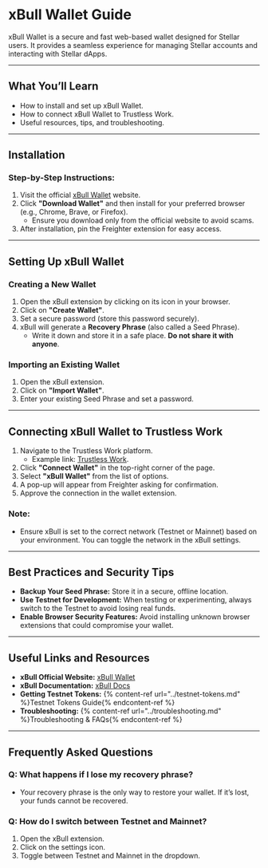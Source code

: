 # xBull Wallet Guide

xBull Wallet is a secure and fast web-based wallet designed for Stellar users. It provides a seamless experience for managing Stellar accounts and interacting with Stellar dApps.

---

## **What You’ll Learn**
- How to install and set up xBull Wallet.
- How to connect xBull Wallet to Trustless Work.
- Useful resources, tips, and troubleshooting.

---

## **Installation**

### **Step-by-Step Instructions:**
1. Visit the official [xBull Wallet](https://xbull.app) website.
2. Click **"Download Wallet"** and then install for your preferred browser (e.g., Chrome, Brave, or Firefox).
   - Ensure you download only from the official website to avoid scams.
3. After installation, pin the Freighter extension for easy access.

---

## **Setting Up xBull Wallet**

### **Creating a New Wallet**
1. Open the xBull extension by clicking on its icon in your browser.
2. Click on **"Create Wallet"**.
3. Set a secure password (store this password securely).
4. xBull will generate a **Recovery Phrase** (also called a Seed Phrase).
   - Write it down and store it in a safe place. **Do not share it with anyone**.

### **Importing an Existing Wallet**
1. Open the xBull extension.
2. Click on **"Import Wallet"**.
3. Enter your existing Seed Phrase and set a password.

---

## **Connecting xBull Wallet to Trustless Work**

1. Navigate to the Trustless Work platform.
   - Example link: [Trustless Work](https://dapp.trustlesswork.com/).
2. Click **"Connect Wallet"** in the top-right corner of the page.
3. Select **"xBull Wallet"** from the list of options.
4. A pop-up will appear from Freighter asking for confirmation.
5. Approve the connection in the wallet extension.  

### **Note:** 
- Ensure xBull is set to the correct network (Testnet or Mainnet) based on your environment. You can toggle the network in the xBull settings.

---

## **Best Practices and Security Tips**

- **Backup Your Seed Phrase:** Store it in a secure, offline location.
- **Use Testnet for Development:** When testing or experimenting, always switch to the Testnet to avoid losing real funds.
- **Enable Browser Security Features:** Avoid installing unknown browser extensions that could compromise your wallet.

---

## **Useful Links and Resources**
- **xBull Official Website:** [xBull Wallet](https://xbull.app)
- **xBull Documentation:** [xBull Docs](https://xbull.app/docs/)
- **Getting Testnet Tokens:** {% content-ref url="../testnet-tokens.md" %}Testnet Tokens Guide{% endcontent-ref %}
- **Troubleshooting:** {% content-ref url="../troubleshooting.md" %}Troubleshooting & FAQs{% endcontent-ref %}

---

## **Frequently Asked Questions**

### **Q: What happens if I lose my recovery phrase?**
- Your recovery phrase is the only way to restore your wallet. If it’s lost, your funds cannot be recovered.

### **Q: How do I switch between Testnet and Mainnet?**
1. Open the xBull extension.
2. Click on the settings icon.
3. Toggle between Testnet and Mainnet in the dropdown.
